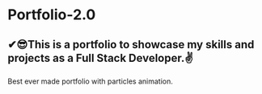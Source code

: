 # Portfolio-2.0 
## ✔😎This is a portfolio to showcase my skills and projects as a Full Stack Developer.✌
 Best ever made portfolio with particles animation.
